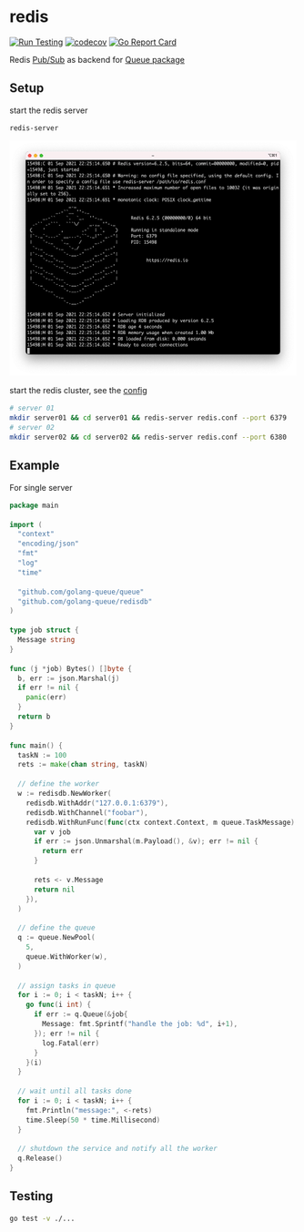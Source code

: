 # redis

[![Run Testing](https://github.com/golang-queue/redisdb/actions/workflows/go.yml/badge.svg?branch=main)](https://github.com/golang-queue/redisdb/actions/workflows/go.yml)
[![codecov](https://codecov.io/gh/golang-queue/redisdb/branch/main/graph/badge.svg?token=FFZN8E2ZZB)](https://codecov.io/gh/golang-queue/redisdb)
[![Go Report Card](https://goreportcard.com/badge/github.com/golang-queue/redisdb)](https://goreportcard.com/report/github.com/golang-queue/redisdb)

Redis [Pub/Sub](https://redis.io/docs/manual/pubsub/) as backend for [Queue package](https://github.com/golang-queue/queue)

## Setup

start the redis server

```sh
redis-server
```

![screen](/images/screen.png)

start the redis cluster, see the [config](./conf/redis.conf)

```sh
# server 01
mkdir server01 && cd server01 && redis-server redis.conf --port 6379
# server 02
mkdir server02 && cd server02 && redis-server redis.conf --port 6380
```

## Example

For single server

```go
package main

import (
  "context"
  "encoding/json"
  "fmt"
  "log"
  "time"

  "github.com/golang-queue/queue"
  "github.com/golang-queue/redisdb"
)

type job struct {
  Message string
}

func (j *job) Bytes() []byte {
  b, err := json.Marshal(j)
  if err != nil {
    panic(err)
  }
  return b
}

func main() {
  taskN := 100
  rets := make(chan string, taskN)

  // define the worker
  w := redisdb.NewWorker(
    redisdb.WithAddr("127.0.0.1:6379"),
    redisdb.WithChannel("foobar"),
    redisdb.WithRunFunc(func(ctx context.Context, m queue.TaskMessage) error {
      var v job
      if err := json.Unmarshal(m.Payload(), &v); err != nil {
        return err
      }

      rets <- v.Message
      return nil
    }),
  )

  // define the queue
  q := queue.NewPool(
    5,
    queue.WithWorker(w),
  )

  // assign tasks in queue
  for i := 0; i < taskN; i++ {
    go func(i int) {
      if err := q.Queue(&job{
        Message: fmt.Sprintf("handle the job: %d", i+1),
      }); err != nil {
        log.Fatal(err)
      }
    }(i)
  }

  // wait until all tasks done
  for i := 0; i < taskN; i++ {
    fmt.Println("message:", <-rets)
    time.Sleep(50 * time.Millisecond)
  }

  // shutdown the service and notify all the worker
  q.Release()
}
```

## Testing

```sh
go test -v ./...
```

